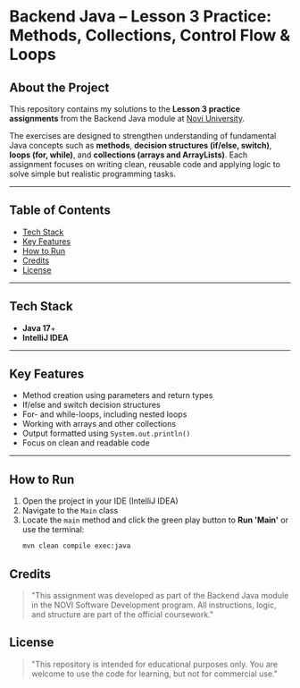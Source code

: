 # Backend Java – Lesson 3 Practice: Methods, Collections, Control Flow & Loops

## About the Project

This repository contains my solutions to the **Lesson 3 practice assignments** from the Backend Java module at [Novi University](https://www.novi.nl).

The exercises are designed to strengthen understanding of fundamental Java concepts such as **methods**, **decision structures (if/else, switch)**, **loops (for, while)**, and **collections (arrays and ArrayLists)**. Each assignment focuses on writing clean, reusable code and applying logic to solve simple but realistic programming tasks.

---

## Table of Contents

- [Tech Stack](#tech-stack)
- [Key Features](#key-features)
- [How to Run](#how-to-run)
- [Credits](#credits)
- [License](#license)

---

## Tech Stack

- **Java 17**+
- **IntelliJ IDEA**

---

## Key Features

- Method creation using parameters and return types
- If/else and switch decision structures
- For- and while-loops, including nested loops
- Working with arrays and other collections
- Output formatted using `System.out.println()`
- Focus on clean and readable code

---

## How to Run

1. Open the project in your IDE (IntelliJ IDEA)
2. Navigate to the `Main` class
3. Locate the `main` method and click the green play button to **Run 'Main'** or use the terminal:
    ```bash
   mvn clean compile exec:java
   ```

## Credits
> "This assignment was developed as part of the Backend Java module in the NOVI Software Development program. All instructions, logic, and structure are part of the official coursework."

## License
> "This repository is intended for educational purposes only. You are welcome to use the code for learning, but not for commercial use."